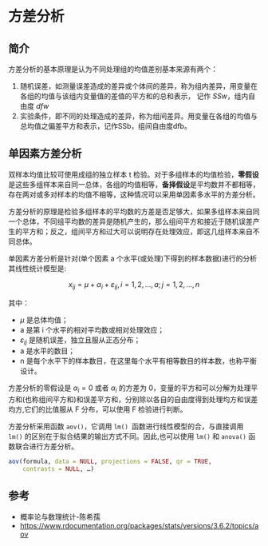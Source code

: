 # 方差分析

## 简介

方差分析的基本原理是认为不同处理组的均值差别基本来源有两个：

1. 随机误差，如测量误差造成的差异或个体间的差异，称为组内差异，用变量在各组的均值与该组内变量值的差值的平方和的总和表示， 记作 $SSw$，组内自由度 $dfw$
2. 实验条件，即不同的处理造成的差异，称为组间差异。用变量在各组的均值与总均值之偏差平方和表示，记作SSb，组间自由度dfb。

## 单因素方差分析

双样本均值比较可使用成组的独立样本 t 检验。对于多组样本的均值检验，**零假设**是这些多组样本来自同一总体，各组的均值相等，**备择假设**是平均数并不都相等，存在两对或多对样本的均值不相等，这种情况可以采用单因素多水平的方差分析。

方差分析的原理是检验多组样本的平均数的方差是否足够大，如果多组样本来自同一个总体，不同组平均数的差异是随机产生的，那么组间平方和接近于随机误差产生的平方和；反之，组间平方和过大可以说明存在处理效应，即这几组样本来自不同总体。

单因素方差分析是针对(单个因素 a 个水平(或处理)下得到的样本数据)进行的分析其线性统计模型是:

$$x_{ij}=\mu+\alpha_i+\varepsilon_{ij}, i=1,2,...,a;j=1,2,...,n$$

其中：

- $\mu$ 是总体均值；
- a 是第 i 个水平的相对平均数或相对处理效应；
- $\varepsilon_{ij}$ 是随机误差，独立且服从正态分布；
- a 是水平的数目；
- n 是每个水平下的样本数目，在这里每个水平有相等数目的样本数，也称平衡设计。

方差分析的零假设是 $\alpha_i=0$ 或者 $\alpha_i$ 的方差为 0，变量的平方和可以分解为处理平方和(也称组间平方和)和误差平方和，分别除以各自的自由度得到处理均方和误差均方,它们的比值服从 F 分布，可以使用 F 检验进行判断。

方差分析采用函数 `aov()`，它调用 `lm() `函数进行线性模型的合，与直接调用 `lm()` 的区别在于拟合结果的输出方式不同。因此,也可以使用 `lm()` 和 `anova()` 函数联合进行方差分析。

```r
aov(formula, data = NULL, projections = FALSE, qr = TRUE,
    contrasts = NULL, …)
```



## 参考

- 概率论与数理统计-陈希孺
- https://www.rdocumentation.org/packages/stats/versions/3.6.2/topics/aov